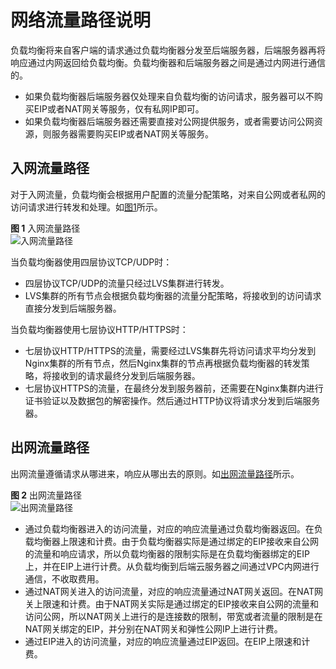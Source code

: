 # 网络流量路径说明<a name="zh-cn_topic_0166333709"></a>

负载均衡将来自客户端的请求通过负载均衡器分发至后端服务器，后端服务器再将响应通过内网返回给负载均衡。负载均衡器和后端服务器之间是通过内网进行通信的。

-   如果负载均衡器后端服务器仅处理来自负载均衡的访问请求，服务器可以不购买EIP或者NAT网关等服务，仅有私网IP即可。
-   如果负载均衡器后端服务器还需要直接对公网提供服务，或者需要访问公网资源，则服务器需要购买EIP或者NAT网关等服务。

## 入网流量路径<a name="section12884538197"></a>

对于入网流量，负载均衡会根据用户配置的流量分配策略，对来自公网或者私网的访问请求进行转发和处理。如[图1](#fig1920512561518)所示。

**图 1**  入网流量路径<a name="fig1920512561518"></a>  
![](figures/入网流量路径.png "入网流量路径")

当负载均衡器使用四层协议TCP/UDP时：

-   四层协议TCP/UDP的流量只经过LVS集群进行转发。
-   LVS集群的所有节点会根据负载均衡器的流量分配策略，将接收到的访问请求直接分发到后端服务器。

当负载均衡器使用七层协议HTTP/HTTPS时：

-   七层协议HTTP/HTTPS的流量，需要经过LVS集群先将访问请求平均分发到Nginx集群的所有节点，然后Nginx集群的节点再根据负载均衡器的转发策略，将接收到的请求最终分发到后端服务器。
-   七层协议HTTPS的流量，在最终分发到服务器前，还需要在Nginx集群内进行证书验证以及数据包的解密操作。然后通过HTTP协议将请求分发到后端服务器。

## 出网流量路径<a name="section133601141145610"></a>

出网流量遵循请求从哪进来，响应从哪出去的原则。如[出网流量路径](#section133601141145610)所示。

**图 2**  出网流量路径<a name="fig7885192011517"></a>  
![](figures/出网流量路径.png "出网流量路径")

-   通过负载均衡器进入的访问流量，对应的响应流量通过负载均衡器返回。在负载均衡器上限速和计费。由于负载均衡器实际是通过绑定的EIP接收来自公网的流量和响应请求，所以负载均衡器的限制实际是在负载均衡器绑定的EIP 上，并在EIP上进行计费。从负载均衡到后端云服务器之间通过VPC内网进行通信，不收取费用。
-   通过NAT网关进入的访问流量，对应的响应流量通过NAT网关返回。在NAT网关上限速和计费。由于NAT网关实际是通过绑定的EIP接收来自公网的流量和访问公网，所以NAT网关上进行的是连接数的限制，带宽或者流量的限制是在NAT网关绑定的EIP，并分别在NAT网关和弹性公网IP上进行计费。
-   通过EIP进入的访问流量，对应的响应流量通过EIP返回。在EIP上限速和计费。

